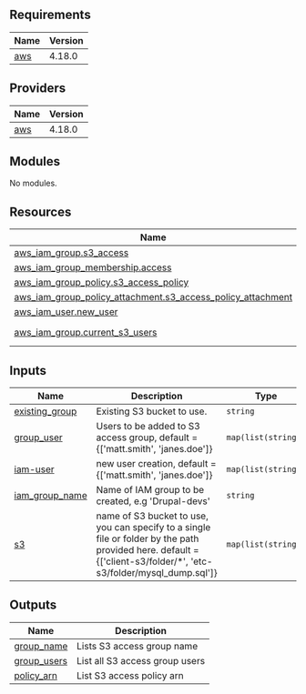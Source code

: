 <!-- BEGIN_TF_DOCS -->
## Requirements

| Name | Version |
|------|---------|
| <a name="requirement_aws"></a> [aws](#requirement\_aws) | 4.18.0 |

## Providers

| Name | Version |
|------|---------|
| <a name="provider_aws"></a> [aws](#provider\_aws) | 4.18.0 |

## Modules

No modules.

## Resources

| Name | Type |
|------|------|
| [aws_iam_group.s3_access](https://registry.terraform.io/providers/hashicorp/aws/4.18.0/docs/resources/iam_group) | resource |
| [aws_iam_group_membership.access](https://registry.terraform.io/providers/hashicorp/aws/4.18.0/docs/resources/iam_group_membership) | resource |
| [aws_iam_group_policy.s3_access_policy](https://registry.terraform.io/providers/hashicorp/aws/4.18.0/docs/resources/iam_group_policy) | resource |
| [aws_iam_group_policy_attachment.s3_access_policy_attachment](https://registry.terraform.io/providers/hashicorp/aws/4.18.0/docs/resources/iam_group_policy_attachment) | resource |
| [aws_iam_user.new_user](https://registry.terraform.io/providers/hashicorp/aws/4.18.0/docs/resources/iam_user) | resource |
| [aws_iam_group.current_s3_users](https://registry.terraform.io/providers/hashicorp/aws/4.18.0/docs/data-sources/iam_group) | data source |

## Inputs

| Name | Description | Type | Default | Required |
|------|-------------|------|---------|:--------:|
| <a name="input_existing_group"></a> [existing\_group](#input\_existing\_group) | Existing S3 bucket to use. | `string` | `null` | no |
| <a name="input_group_user"></a> [group\_user](#input\_group\_user) | Users to be added to S3 access group, default = {['matt.smith', 'janes.doe']} | `map(list(string))` | n/a | yes |
| <a name="input_iam-user"></a> [iam-user](#input\_iam-user) | new user creation, default = {['matt.smith', 'janes.doe']} | `map(list(string))` | n/a | yes |
| <a name="input_iam_group_name"></a> [iam\_group\_name](#input\_iam\_group\_name) | Name of IAM group to be created, e.g 'Drupal-devs' | `string` | n/a | yes |
| <a name="input_s3"></a> [s3](#input\_s3) | name of S3 bucket to use, you can specify to a single file or folder by the path provided here. default = {['client-s3/folder/*', 'etc-s3/folder/mysql\_dump.sql']} | `map(list(string))` | n/a | yes |

## Outputs

| Name | Description |
|------|-------------|
| <a name="output_group_name"></a> [group\_name](#output\_group\_name) | Lists S3 access group name |
| <a name="output_group_users"></a> [group\_users](#output\_group\_users) | List all S3 access group users |
| <a name="output_policy_arn"></a> [policy\_arn](#output\_policy\_arn) | List S3 access policy arn |
<!-- END_TF_DOCS -->